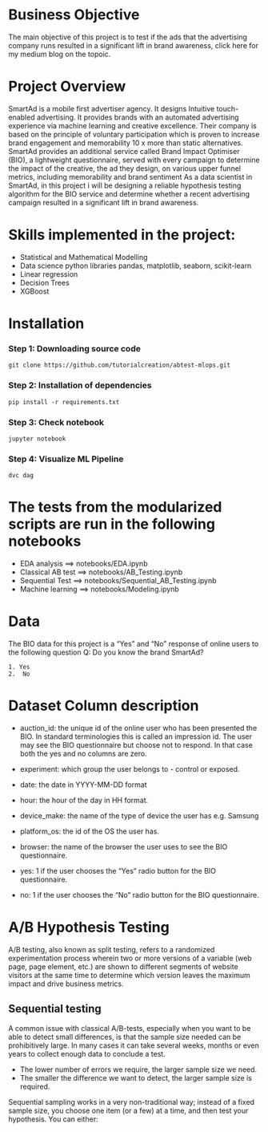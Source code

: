 # Business Objective
The main objective of this project is to test if the ads that the advertising company runs resulted in a significant lift in brand awareness, click here for my medium blog on the topoic.

# Project Overview
SmartAd is a mobile first advertiser agency. It designs Intuitive touch-enabled advertising. It provides brands with an automated advertising experience via machine learning and creative excellence. Their company is based on the principle of voluntary participation which is proven to increase brand engagement and memorability 10 x more than static alternatives. SmartAd provides an additional service called Brand Impact Optimiser (BIO), a lightweight questionnaire, served with every campaign to determine the impact of the creative, the ad they design, on various upper funnel metrics, including memorability and brand sentiment As a data scientist in SmartAd, in this project i will be designing a reliable hypothesis testing algorithm for the BIO service and determine whether a recent advertising campaign resulted in a significant lift in brand awareness.

# Skills implemented in the project:
* Statistical and Mathematical Modelling
* Data science python libraries pandas, matplotlib, seaborn, scikit-learn
* Linear regression
* Decision Trees
* XGBoost

# Installation
### Step 1: Downloading source code
```
git clone https://github.com/tutorialcreation/abtest-mlops.git
```
### Step 2: Installation of dependencies
```
pip install -r requirements.txt
```
### Step 3: Check notebook
```
jupyter notebook
```
### Step 4: Visualize ML Pipeline
```
dvc dag
```

# The tests from the modularized scripts are run in the following notebooks
* EDA analysis ==> notebooks/EDA.ipynb
* Classical AB test ==> notebooks/AB_Testing.ipynb
* Sequential Test ==> notebooks/Sequential_AB_Testing.ipynb
* Machine learning ==> notebooks/Modeling.ipynb

# Data
The BIO data for this project is a “Yes” and “No” response of online users to the following question
Q: Do you know the brand SmartAd?

	1. Yes
	2.  No
# Dataset Column description
* auction_id: the unique id of the online user who has been presented the BIO. In standard terminologies this is called an impression id. The user may see the BIO questionnaire but choose not to respond. In that case both the yes and no columns are zero.

* experiment: which group the user belongs to - control or exposed.

* date: the date in YYYY-MM-DD format

* hour: the hour of the day in HH format.

* device_make: the name of the type of device the user has e.g. Samsung

* platform_os: the id of the OS the user has.

* browser: the name of the browser the user uses to see the BIO questionnaire.

* yes: 1 if the user chooses the “Yes” radio button for the BIO questionnaire.

* no: 1 if the user chooses the “No” radio button for the BIO questionnaire.

# A/B Hypothesis Testing
A/B testing, also known as split testing, refers to a randomized experimentation process wherein two or more versions of a variable (web page, page element, etc.) are shown to different segments of website visitors at the same time to determine which version leaves the maximum impact and drive business metrics.

## Sequential testing
A common issue with classical A/B-tests, especially when you want to be able to detect small differences, is that the sample size needed can be prohibitively large. In many cases it can take several weeks, months or even years to collect enough data to conclude a test. 

*   The lower number of errors we require, the larger sample size we need.
* The smaller the difference we want to detect, the larger sample size is required.

Sequential sampling works in a very non-traditional way; instead of a fixed sample size, you choose one item (or a few) at a time, and then test your hypothesis. You can either:

